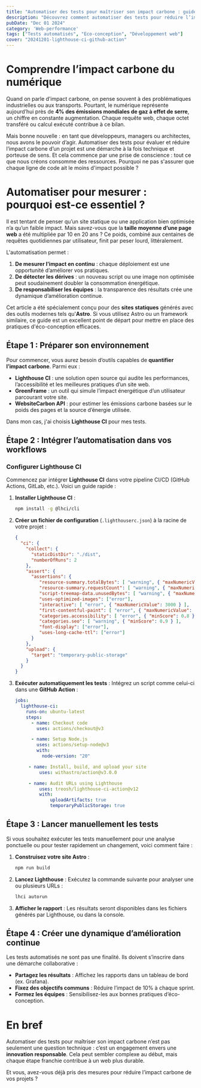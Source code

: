 ```yaml
---
title: "Automatiser des tests pour maîtriser son impact carbone : guide pratique"
description: "Découvrez comment automatiser des tests pour réduire l’impact carbone de vos projets numériques, grâce à un guide accessible et innovant."
pubDate: "Dec 01 2024"
category: 'Web-performance'
tags: ["Tests automatisés", "Eco-conception", "Développement web"]
cover: "20241201-lighthouse-ci-github-action"
---
```


# Comprendre l’impact carbone du numérique

Quand on parle d’impact carbone, on pense souvent à des problématiques industrielles ou aux transports. Pourtant, le numérique représente aujourd’hui près de **4% des émissions mondiales de gaz à effet de serre**, un chiffre en constante augmentation. Chaque requête web, chaque octet transféré ou calcul exécuté contribue à ce bilan.

Mais bonne nouvelle : en tant que développeurs, managers ou architectes, nous avons le pouvoir d’agir. Automatiser des tests pour évaluer et réduire l’impact carbone d’un projet est une démarche à la fois technique et porteuse de sens. Et cela commence par une prise de conscience : tout ce que nous créons consomme des ressources. Pourquoi ne pas s'assurer que chaque ligne de code ait le moins d'impact possible ?

# Automatiser pour mesurer : pourquoi est-ce essentiel ?

Il est tentant de penser qu’un site statique ou une application bien optimisée n’a qu’un faible impact. Mais savez-vous que la **taille moyenne d’une page web** a été multipliée par 10 en 20 ans ? Ce poids, combiné aux centaines de requêtes quotidiennes par utilisateur, finit par peser lourd, littéralement.

L'automatisation permet :

1. **De mesurer l’impact en continu** : chaque déploiement est une opportunité d’améliorer vos pratiques.
2. **De détecter les dérives** : un nouveau script ou une image non optimisée peut soudainement doubler la consommation énergétique.
3. **De responsabiliser les équipes** : la transparence des résultats crée une dynamique d’amélioration continue.

Cet article a été spécialement conçu pour des **sites statiques** générés avec des outils modernes tels qu'**Astro**. Si vous utilisez Astro ou un framework similaire, ce guide est un excellent point de départ pour mettre en place des pratiques d'éco-conception efficaces.

## Étape 1 : Préparer son environnement

Pour commencer, vous aurez besoin d’outils capables de **quantifier l’impact carbone**. Parmi eux :

- **Lighthouse CI** : une solution open source qui audite les performances, l’accessibilité et les meilleures pratiques d’un site web.
- **GreenFrame** : un outil qui simule l’impact énergétique d’un utilisateur parcourant votre site.
- **WebsiteCarbon API** : pour estimer les émissions carbone basées sur le poids des pages et la source d’énergie utilisée.

Dans mon cas, j'ai choisis **Lighthouse CI** pour mes tests.

## Étape 2 : Intégrer l’automatisation dans vos workflows

### **Configurer Lighthouse CI**

Commencez par intégrer **Lighthouse CI** dans votre pipeline CI/CD (GitHub Actions, GitLab, etc.). Voici un guide rapide :

1. **Installer Lighthouse CI** :

   ```bash
   npm install -g @lhci/cli
   ```

2. **Créer un fichier de configuration** (`.lighthouserc.json`) à la racine de votre projet :

   ```json
   {
     "ci": {
       "collect": {
         "staticDistDir": "./dist",
         "numberOfRuns": 2
       },
       "assert": {
         "assertions": {
            "resource-summary.totalBytes": [ "warning", { "maxNumericValue": 500000 }],
            "resource-summary.requestCount": [ "warning", { "maxNumericValue": 50 } ],
            "script-treemap-data.unusedBytes": [ "warning", { "maxNumericValue": 100000 } ],
            "uses-optimized-images": ["error"],
            "interactive": [ "error", { "maxNumericValue": 3000 } ],
            "first-contentful-paint": [ "error", { "maxNumericValue": 1000 } ],
            "categories.accessibility": [ "error", { "minScore": 0.8 } ],
            "categories.seo": [ "warning", { "minScore": 0.9 } ],
            "font-display": ["error"],
            "uses-long-cache-ttl": ["error"]
         }
       },
       "upload": {
         "target": "temporary-public-storage"
       }
     }
   }
   ```

3. **Exécuter automatiquement les tests** :
   Intégrez un script comme celui-ci dans une **GitHub Action** :

   ```yaml
   jobs:
     lighthouse-ci:
       runs-on: ubuntu-latest
       steps:
         - name: Checkout code
           uses: actions/checkout@v3

         - name: Setup Node.js
           uses: actions/setup-node@v3
           with:
             node-version: "20"

        - name: Install, build, and upload your site
            uses: withastro/action@v3.0.0

        - name: Audit URLs using Lighthouse
            uses: treosh/lighthouse-ci-action@v12
            with:
                uploadArtifacts: true
                temporaryPublicStorage: true
   ```
## Étape 3 : Lancer manuellement les tests

Si vous souhaitez exécuter les tests manuellement pour une analyse ponctuelle ou pour tester rapidement un changement, voici comment faire :

1. **Construisez votre site Astro** :

   ```bash
   npm run build
   ```

2. **Lancez Lighthouse** :
   Exécutez la commande suivante pour analyser une ou plusieurs URLs :

   ```bash
   lhci autorun
   ```

4. **Afficher le rapport** :
   Les résultats seront disponibles dans les fichiers générés par Lighthouse, ou dans la console.

## Étape 4 : Créer une dynamique d’amélioration continue

Les tests automatisés ne sont pas une finalité. Ils doivent s’inscrire dans une démarche collaborative :

- **Partagez les résultats** : Affichez les rapports dans un tableau de bord (ex. Grafana).
- **Fixez des objectifs communs** : Réduire l’impact de 10% à chaque sprint.
- **Formez les équipes** : Sensibilisez-les aux bonnes pratiques d’éco-conception.

# En bref

Automatiser des tests pour maîtriser son impact carbone n’est pas seulement une question technique : c’est un engagement envers une **innovation responsable**. Cela peut sembler complexe au début, mais chaque étape franchie contribue à un web plus durable.

Et vous, avez-vous déjà pris des mesures pour réduire l’impact carbone de vos projets ?
